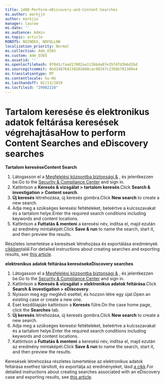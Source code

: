 ```yaml
---
title: 1488-PerForm-eDiscovery-and-Content-Searches
ms.author: markjjo
author: markjjo
manager: lauraw
ms.date: ''
ms.audience: Admin
ms.topic: article
ROBOTS: NOINDEX, NOFOLLOW
localization_priority: Normal
ms.collection: Adm_O365
ms.custom: Adm_O365
ms.assetid: ''
ms.openlocfilehash: 9f041cfaad17002aa113bb4a07e35fd7d3b6d2bd
ms.sourcegitcommit: 6bd248764239282688cac98347c2356b701389e4
ms.translationtype: MT
ms.contentlocale: hu-HU
ms.lasthandoff: 02/13/2019
ms.locfileid: "29982210"
---
```

# <a name="how-to-perform-content-searches-and-ediscovery-searches"></a><span data-ttu-id="1e040-102">Tartalom keresése és elektronikus adatok feltárása keresések végrehajtása</span><span class="sxs-lookup"><span data-stu-id="1e040-102">How to perform Content Searches and eDiscovery searches</span></span>

<span data-ttu-id="1e040-103">**Tartalom keresése**</span><span class="sxs-lookup"><span data-stu-id="1e040-103">**Content Search**</span></span>

1. <span data-ttu-id="1e040-104">Látogasson el a [Megfelelési központba biztonsági &](https://protection.office.com) , és jelentkezzen be.</span><span class="sxs-lookup"><span data-stu-id="1e040-104">Go to the [Security & Compliance Center](https://protection.office.com) and sign in.</span></span>
2. <span data-ttu-id="1e040-105">Kattintson a **Keresés & vizsgálat > tartalom keresés**.</span><span class="sxs-lookup"><span data-stu-id="1e040-105">Click **Search & investigation > Content search**.</span></span>
3. <span data-ttu-id="1e040-106">**Új keresés** létrehozása, új keresés gombra.</span><span class="sxs-lookup"><span data-stu-id="1e040-106">Click **New search** to create a new search.</span></span>
4. <span data-ttu-id="1e040-107">Adja meg a szükséges keresési feltételeket, beleértve a kulcsszavakat és a tartalom helye.</span><span class="sxs-lookup"><span data-stu-id="1e040-107">Enter the required search conditions including keywords and content locations.</span></span>  
5. <span data-ttu-id="1e040-108">Kattintson a **Futtatás & menteni** a keresési név, indítsa el, majd ezután az eredmény mintaképét.</span><span class="sxs-lookup"><span data-stu-id="1e040-108">Click **Save & run** to name the search, start it, and then preview the results.</span></span> 
 
<span data-ttu-id="1e040-109">Részletes ismertetése a keresések létrehozása és exportálása eredmények [cikkben](https://docs.microsoft.com/office365/securitycompliance/content-search)talál.</span><span class="sxs-lookup"><span data-stu-id="1e040-109">For detailed instructions about creating searches and exporting results, see [this article](https://docs.microsoft.com/office365/securitycompliance/content-search).</span></span>

<span data-ttu-id="1e040-110">**elektronikus adatok feltárása keresések**</span><span class="sxs-lookup"><span data-stu-id="1e040-110">**eDiscovery searches**</span></span>

1. <span data-ttu-id="1e040-111">Látogasson el a [Megfelelési központba biztonsági &](https://protection.office.com) , és jelentkezzen be.</span><span class="sxs-lookup"><span data-stu-id="1e040-111">Go to the [Security & Compliance Center](https://protection.office.com) and sign in.</span></span>
2. <span data-ttu-id="1e040-112">Kattintson a **Keresés & vizsgálat > elektronikus adatok feltárása**.</span><span class="sxs-lookup"><span data-stu-id="1e040-112">Click **Search & investigation > eDiscovery**.</span></span>
3. <span data-ttu-id="1e040-113">Nyisson meg egy meglévő esettel, és hozzon létre egy újat.</span><span class="sxs-lookup"><span data-stu-id="1e040-113">Open an existing case or create a new one.</span></span>
4. <span data-ttu-id="1e040-114">Eset kezdőlapján kattintson a **Keresés** fülre.</span><span class="sxs-lookup"><span data-stu-id="1e040-114">On the case home page, click the **Searches** tab.</span></span>  
5. <span data-ttu-id="1e040-115">**Új keresés** létrehozása, új keresés gombra.</span><span class="sxs-lookup"><span data-stu-id="1e040-115">Click **New search** to create a new search.</span></span>
6. <span data-ttu-id="1e040-116">Adja meg a szükséges keresési feltételeket, beleértve a kulcsszavakat és a tartalom helye.</span><span class="sxs-lookup"><span data-stu-id="1e040-116">Enter the required search conditions including keywords and content locations.</span></span>  
7. <span data-ttu-id="1e040-117">Kattintson a **Futtatás & menteni** a keresési név, indítsa el, majd ezután az eredmény mintaképét.</span><span class="sxs-lookup"><span data-stu-id="1e040-117">Click **Save & run** to name the search, start it, and then preview the results.</span></span>

<span data-ttu-id="1e040-118">Keresések létrehozása részletes ismertetése az elektronikus adatok feltárása esethez társított, és exportálja az eredményeket, lásd [a cikk](https://docs.microsoft.com/office365/securitycompliance/ediscovery-cases).</span><span class="sxs-lookup"><span data-stu-id="1e040-118">For detailed instructions about creating searches associated with an eDiscovery case and exporting results, see [this article](https://docs.microsoft.com/office365/securitycompliance/ediscovery-cases).</span></span>